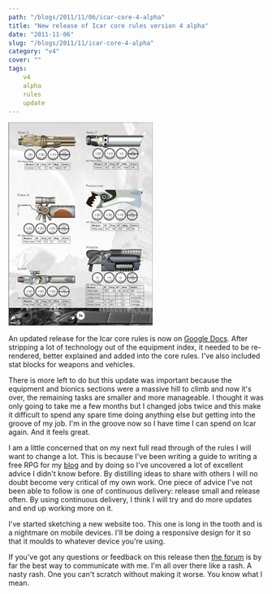 ```yaml
---
path: "/blogs/2011/11/06/icar-core-4-alpha"
title: "New release of Icar core rules version 4 alpha"
date: "2011-11-06"
slug: "/blogs/2011/11/icar-core-4-alpha"
category: "v4"
cover: ""
tags:
    v4
    alpha
    rules
    update
---
```

![A snapshot of the version 4 core rules equipment index](./images/books-v4-equipmentindex-alpha.jpg)

An updated release for the Icar core rules is now on [Google Docs](https://docs.google.com/open?id=0B2ThEbOVGt78NTI0NTY5YWUtZjVjNi00Nzc0LWJkMmYtNWZhMjZjZTU0ZWMx). After stripping a lot of technology out of the equipment index, it needed to be re-rendered, better explained and added into the core rules. I've also included stat blocks for weapons and vehicles.

There is more left to do but this update was important because the equipment and bionics sections were a massive hill to climb and now it's over, the remaining tasks are smaller and more manageable. I thought it was only going to take me a few months but I changed jobs twice and this make it difficult to spend any spare time doing anything else but getting into the groove of my job. I'm in the groove now so I have time I can spend on Icar again. And it feels great.

I am a little concerned that on my next full read through of the rules I will want to change a lot. This is because I've been writing a guide to writing a free RPG for my [blog](http://www.thefreerpgblog.com) and by doing so I've uncovered a lot of excellent advice I didn't know before. By distilling ideas to share with others I will no doubt become very critical of my own work. One piece of advice I've not been able to follow is one of continuous delivery: release small and release often. By using continuous delivery, I think I will try and do more updates and end up working more on it.

I've started sketching a new website too. This one is long in the tooth and is a nightmare on mobile devices. I'll be doing a responsive design for it so that it moulds to whatever device you're using.

If you've got any questions or feedback on this release then [the forum](http://www.1km1kt.net/forum/viewforum.php?f=34) is by far the best way to communicate with me. I'm all over there like a rash. A nasty rash. One you can't scratch without making it worse. You know what I mean.		

